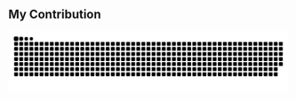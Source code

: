 ## My Contribution

<div align="center">

  
  ![snake gif](https://github.com/indra063/indra063/blob/output/github-snake-dark.svg)

  
</div>

